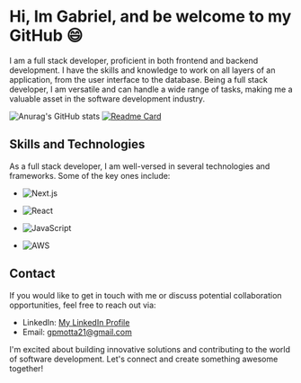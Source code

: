 # Hi, Im Gabriel, and be welcome to my GitHub 😄

I am a full stack developer, proficient in both frontend and backend development. I have the skills and knowledge to work on all layers of an application, from the user interface to the database. Being a full stack developer, I am versatile and can handle a wide range of tasks, making me a valuable asset in the software development industry.

![Anurag's GitHub stats](https://github-readme-stats.vercel.app/api?username=gpmotta21&count_private=true&theme=material-palenight&show_icons=true)
[![Readme Card](https://github-readme-stats.vercel.app/api/pin/?username=gpmotta21&repo=portfolio&theme=material-palenight&show_icons=true)](https://github.com/anuraghazra/github-readme-stats)

## Skills and Technologies

As a full stack developer, I am well-versed in several technologies and frameworks. Some of the key ones include:

- ![Next.js](https://img.shields.io/badge/Next.js-20232A?style=for-the-badge&logo=next.js&logoColor=61DAFB)

- ![React](https://img.shields.io/badge/React-20232A?style=for-the-badge&logo=react&logoColor=61DAFB)

- ![JavaScript](https://img.shields.io/badge/JavaScript-F7DF1E?style=for-the-badge&logo=javascript&logoColor=black)

- ![AWS](https://img.shields.io/badge/AWS-%23FF9900.svg?style=for-the-badge&logo=amazon-aws&logoColor=white)


## Contact

If you would like to get in touch with me or discuss potential collaboration opportunities, feel free to reach out via:

- LinkedIn: [My LinkedIn Profile](https://www.linkedin.com/in/gpmotta21)
- Email: gpmotta21@gmail.com

I'm excited about building innovative solutions and contributing to the world of software development. Let's connect and create something awesome together!
